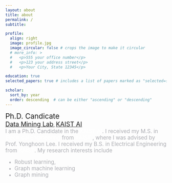 ```yaml
---
layout: about
title: about
permalink: /
subtitle: 

profile:
  align: right
  image: profile.jpg
  image_circular: false # crops the image to make it circular
  # more_info: >
  #   <p>555 your office number</p>
  #   <p>123 your address street</p>
  #   <p>Your City, State 12345</p>

education: true
selected_papers: true # includes a list of papers marked as "selected={true}"

scholar:
  sort_by: year
  order: descending  # can be either "ascending" or "descending"
---
```




<div style="font-size: 1.6em"> Ph.D. Candicate </div> 
<a href='https://sites.google.com/view/kaistdata' style="font-size: 1.4em">Data Mining Lab</a>, <a href='https://gsai.kaist.ac.kr/' style="font-size: 1.4em">KAIST AI</a>
<div style="font-size:1.2em; color:#ADAEB3"> 
  I am a Ph.D. Candidate in the 
  <div style="display:inline; color:#FFFFFF">KAIST AI</div>.
  I received my M.S. in 
  <div style="display:inline; color:#FFFFFF">Electrical Engineering</div> 
  from 
  <div style="display:inline; color:#FFFFFF">KAIST</div> 
  , where I was advised by Prof. Yonghoon Lee. 
  I received my B.S. in Electrical Engineering from 
  <div style="display:inline; color:#FFFFFF">KAIST</div>. 
  My research interests include
      <ul>
          <li>Robust learning,</li>
          <li>Graph machine learning</li>
          <li>Graph mining</li>
      </ul>
</div>
                                                                                                  